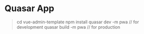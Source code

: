 # Quasar App

> cd vue-admin-template
> npm install
> quasar dev -m pwa // for development
> quasar build -m pwa // for production
